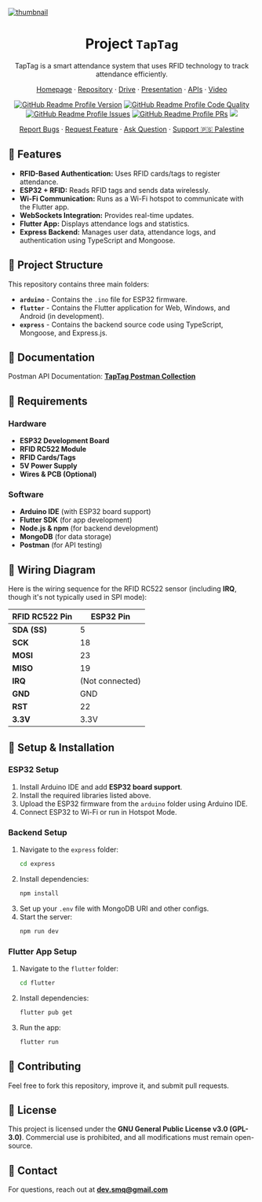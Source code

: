 [![thumbnail](https://github.com/user-attachments/assets/5d814ab5-5c61-4122-9943-840d211c3417)](https://www.youtube.com/watch?v=MczDsma9pwM)

<div align="center">
   <h1>Project <b><code>TapTag</code></b></h1>
   <p>TapTag is a smart attendance system that uses RFID technology to track attendance efficiently.</p>
   <p><a href="https://s-m-quadri.me/projects/taptag/">Homepage</a> · <a href="https://github.com/s-m-quadri/taptag">Repository</a> · <a href="https://drive.google.com/drive/folders/1Wyq6Eu7qnUKfx0ASCMx7n4zV-bv2xVl5?usp=sharing">Drive</a> · <a href="https://docs.google.com/presentation/d/1HC34gGQQH1iw78AKuE89IQDT_yYvO-Zc1dU2yfO2Eqs/edit?usp=sharing">Presentation</a> · <a href="https://www.postman.com/s-m-quadri/taptag">APIs</a> · <a href="https://www.youtube.com/watch?v=MczDsma9pwM">Video</a></p>
  <a href="https://github.com/s-m-quadri/taptag/releases"><img src="https://custom-icon-badges.demolab.com/github/v/tag/s-m-quadri/taptag?label=Version&labelColor=302d41&color=f2cdcd&logoColor=d9e0ee&logo=tag&style=for-the-badge" alt="GitHub Readme Profile Version"/></a>
  <a href="https://www.codefactor.io/repository/github/s-m-quadri/taptag"><img src="https://img.shields.io/codefactor/grade/github/s-m-quadri/taptag?label=CodeFactor&labelColor=302d41&color=8bd5ca&logoColor=d9e0ee&logo=codefactor&style=for-the-badge" alt="GitHub Readme Profile Code Quality"/></a>
  <a href="https://github.com/s-m-quadri/taptag/issues"><img src="https://custom-icon-badges.demolab.com/github/issues/s-m-quadri/taptag?label=Issues&labelColor=302d41&color=f5a97f&logoColor=d9e0ee&logo=issue&style=for-the-badge" alt="GitHub Readme Profile Issues"/></a>
  <a href="https://github.com/s-m-quadri/taptag/pull"><img src="https://custom-icon-badges.demolab.com/github/issues-pr/s-m-quadri/taptag?&label=Pull%20requests&labelColor=302d41&color=ddb6f2&logoColor=d9e0ee&logo=git-pull-request&style=for-the-badge" alt="GitHub Readme Profile PRs"/></a>
  <a href="https://github.com/s-m-quadri/taptag/graphs/contributors"><img src="https://custom-icon-badges.demolab.com/github/contributors/s-m-quadri/taptag?label=Contributors&labelColor=302d41&color=c9cbff&logoColor=d9e0ee&logo=people&style=for-the-badge"/></a>
  <p><a href="https://github.com/s-m-quadri/taptag/issues/new?assignees=&labels=bug&projects=&template=bug_report.yml">Report Bugs</a> · <a href="https://github.com/s-m-quadri/taptag/issues/new?assignees=&labels=enhancement&projects=&template=feature_request.yml">Request Feature</a> · <a href="https://github.com/s-m-quadri/taptag/discussions/new?category=q-a">Ask Question</a> · <a href="https://github.com/Safouene1/support-palestine-banner/blob/master/Markdown-pages/Support.md">Support 🇵🇸 Palestine</a></p>

</div>

## 📌 Features
- **RFID-Based Authentication:** Uses RFID cards/tags to register attendance.
- **ESP32 + RFID:** Reads RFID tags and sends data wirelessly.
- **Wi-Fi Communication:** Runs as a Wi-Fi hotspot to communicate with the Flutter app.
- **WebSockets Integration:** Provides real-time updates.
- **Flutter App:** Displays attendance logs and statistics.
- **Express Backend:** Manages user data, attendance logs, and authentication using TypeScript and Mongoose.

## 📌 Project Structure
This repository contains three main folders:
- **`arduino`** - Contains the `.ino` file for ESP32 firmware.
- **`flutter`** - Contains the Flutter application for Web, Windows, and Android (in development).
- **`express`** - Contains the backend source code using TypeScript, Mongoose, and Express.js.

## 📌 Documentation
Postman API Documentation: [**TapTag Postman Collection**](https://www.postman.com/s-m-quadri/taptag)


## 📌 Requirements

### Hardware
- **ESP32 Development Board**
- **RFID RC522 Module**
- **RFID Cards/Tags**
- **5V Power Supply**
- **Wires & PCB (Optional)**

### Software
- **Arduino IDE** (with ESP32 board support)
- **Flutter SDK** (for app development)
- **Node.js & npm** (for backend development)
- **MongoDB** (for data storage)
- **Postman** (for API testing)

## 📌 Wiring Diagram
Here is the wiring sequence for the RFID RC522 sensor (including **IRQ**, though it's not typically used in SPI mode):  

| **RFID RC522 Pin** | **ESP32 Pin**   |
| ------------------ | --------------- |
| **SDA (SS)**       | 5               |
| **SCK**            | 18              |
| **MOSI**           | 23              |
| **MISO**           | 19              |
| **IRQ**            | (Not connected) |
| **GND**            | GND             |
| **RST**            | 22              |
| **3.3V**           | 3.3V            |

## 📌 Setup & Installation
### ESP32 Setup
1. Install Arduino IDE and add **ESP32 board support**.
2. Install the required libraries listed above.
3. Upload the ESP32 firmware from the `arduino` folder using Arduino IDE.
4. Connect ESP32 to Wi-Fi or run in Hotspot Mode.

### Backend Setup
1. Navigate to the `express` folder:
   ```sh
   cd express
   ```
2. Install dependencies:
   ```sh
   npm install
   ```
3. Set up your `.env` file with MongoDB URI and other configs.
4. Start the server:
   ```sh
   npm run dev
   ```

### Flutter App Setup
1. Navigate to the `flutter` folder:
   ```sh
   cd flutter
   ```
2. Install dependencies:
   ```sh
   flutter pub get
   ```
3. Run the app:
   ```sh
   flutter run
   ```

## 📌 Contributing
Feel free to fork this repository, improve it, and submit pull requests.

## 📌 License
This project is licensed under the **GNU General Public License v3.0 (GPL-3.0)**. Commercial use is prohibited, and all modifications must remain open-source.

## 📌 Contact
For questions, reach out at **dev.smq@gmail.com**
